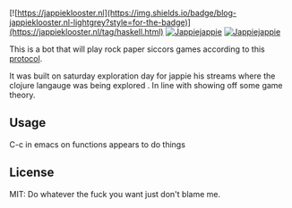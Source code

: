 [![https://jappieklooster.nl](https://img.shields.io/badge/blog-jappieklooster.nl-lightgrey?style=for-the-badge)](https://jappieklooster.nl/tag/haskell.html)
[![Jappiejappie](https://img.shields.io/badge/twitch.tv-jappiejappie-purple?logo=twitch&style=for-the-badge)](https://www.twitch.tv/jappiejappie)
[![Jappiejappie](https://img.shields.io/badge/youtube-jappieklooster-red?logo=youtube&style=for-the-badge)](https://www.youtube.com/channel/UCQxmXSQEYyCeBC6urMWRPVw)

This is a bot that will play rock paper siccors
games according to this [protocol](https://app.swaggerhub.com/apis/Szetty/BotServer/1.0.0#/).

It was built on saturday exploration day for jappie
his streams where the clojure langauge was being explored
. In line with showing off some game theory.

## Usage

C-c in emacs on functions appears to do things

## License

MIT: Do whatever the fuck you want just don't blame me.
